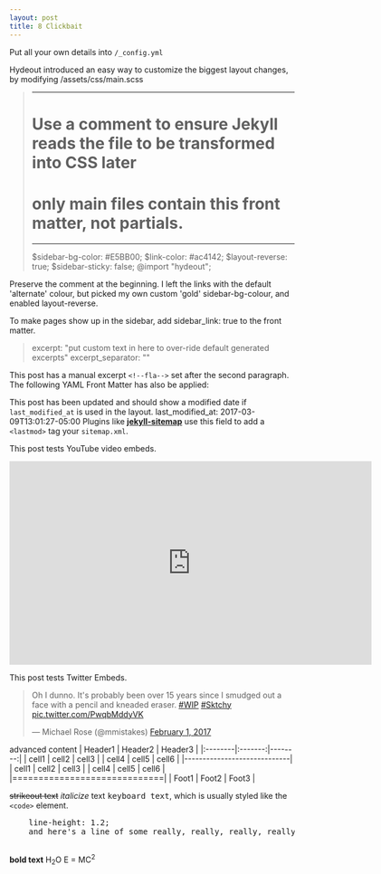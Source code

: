 ```yaml
---
layout: post
title: 8 Clickbait
---
```





Put all your own details into `/_config.yml`




Hydeout introduced an easy way to customize the biggest layout changes, by modifying /assets/css/main.scss

> ---
> # Use a comment to ensure Jekyll reads the file to be transformed into CSS later
> # only main files contain this front matter, not partials.
> ---
> 
> $sidebar-bg-color: #E5BB00;
> $link-color: #ac4142;
> $layout-reverse: true;
> $sidebar-sticky: false;
> @import "hydeout";

Preserve the comment at the beginning.
I left the links with the default 'alternate' colour, but picked my own custom 'gold' sidebar-bg-colour, and enabled layout-reverse.




To make pages show up in the sidebar, add sidebar_link: true to the front matter.

> excerpt: "put custom text in here to over-ride default generated excerpts"
> excerpt_separator: "<!--fla-->"

This post has a manual excerpt `<!--fla-->` set after the second paragraph. The following YAML Front Matter has also be applied:

This post has been updated and should show a modified date if `last_modified_at` is used in the layout.
  last_modified_at: 2017-03-09T13:01:27-05:00
  Plugins like [**jekyll-sitemap**](https://github.com/jekyll/jekyll-feed) use this field to add a `<lastmod>` tag your `sitemap.xml`.



This post tests YouTube video embeds.
  <div class="embed-responsive embed-responsive-16by9">
    <iframe width="640" height="360" src="https://www.youtube-nocookie.com/embed/l2Of1-d5E5o?controls=0&amp;" frameborder="0" allowfullscreen></iframe>
  </div>


This post tests Twitter Embeds.
  <blockquote class="twitter-tweet" data-lang="en"><p lang="en" dir="ltr">Oh I dunno. It&#39;s probably been over 15 years since I smudged out a face with a pencil and kneaded eraser. <a href="https://twitter.com/hashtag/WIP?src=hash">#WIP</a> <a href="https://twitter.com/hashtag/Sktchy?src=hash">#Sktchy</a> <a href="https://t.co/PwqbMddyVK">pic.twitter.com/PwqbMddyVK</a></p>&mdash; Michael Rose (@mmistakes) <a href="https://twitter.com/mmistakes/status/826644109670612997">February 1, 2017</a></blockquote>
  <script async src="//platform.twitter.com/widgets.js" charset="utf-8"></script>

advanced content
  | Header1 | Header2 | Header3 |
  |:--------|:-------:|--------:|
  | cell1   | cell2   | cell3   |
  | cell4   | cell5   | cell6   |
  |-----------------------------|
  | cell1   | cell2   | cell3   |
  | cell4   | cell5   | cell6   |
  |=============================|
  | Foot1   | Foot2   | Foot3   |

<strike>strikeout text</strike>
_italicize_ text
<kbd>keyboard text</kbd>, which is usually styled like the `<code>` element.
<pre>
    line-height: 1.2;
    and here's a line of some really, really, really, really long text, just to see how the PRE element handles it and to find out how it overflows;
  </pre>
**bold text**
H<sub>2</sub>O
E = MC<sup>2</sup>



